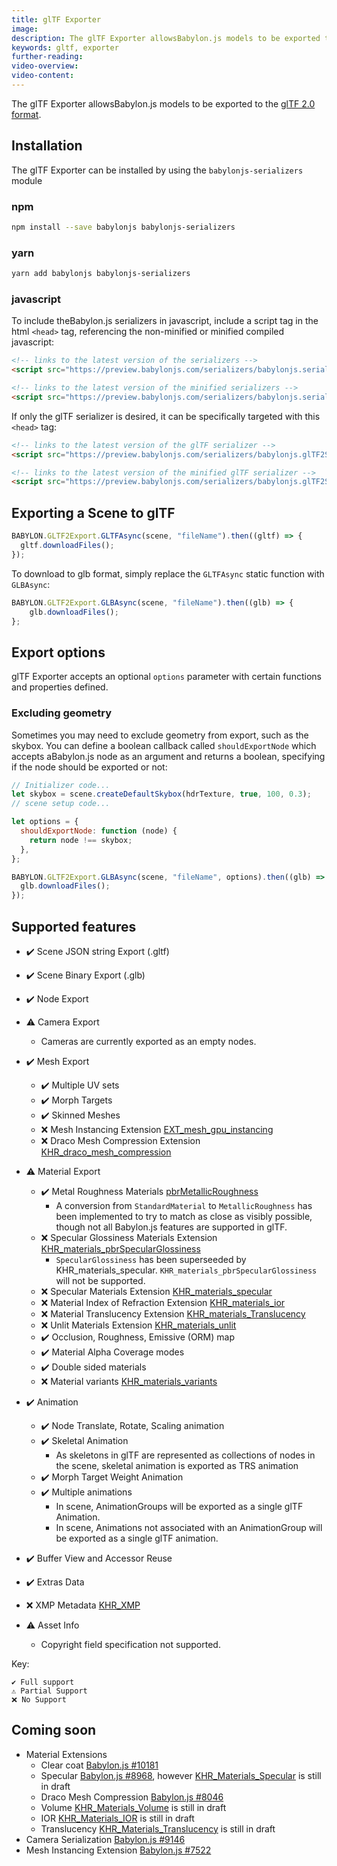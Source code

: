 ```yaml
---
title: glTF Exporter
image:
description: The glTF Exporter allowsBabylon.js models to be exported to the [glTF 2.0 format]
keywords: gltf, exporter
further-reading:
video-overview:
video-content:
---
```


The glTF Exporter allowsBabylon.js models to be exported to the [glTF 2.0 format](https://www.khronos.org/gltf/).

## Installation

The glTF Exporter can be installed by using the `babylonjs-serializers` module

### npm

```bash
npm install --save babylonjs babylonjs-serializers
```

### yarn

```bash
yarn add babylonjs babylonjs-serializers
```

### javascript

To include theBabylon.js serializers in javascript,
include a script tag in the html `<head>` tag, referencing the non-minified or minified compiled javascript:

```html
<!-- links to the latest version of the serializers -->
<script src="https://preview.babylonjs.com/serializers/babylonjs.serializers.js"></script>

<!-- links to the latest version of the minified serializers -->
<script src="https://preview.babylonjs.com/serializers/babylonjs.serializers.min.js"></script>
```

If only the glTF serializer is desired, it can be specifically targeted with this `<head>` tag:

```html
<!-- links to the latest version of the glTF serializer -->
<script src="https://preview.babylonjs.com/serializers/babylonjs.glTF2Serializer.js"></script>

<!-- links to the latest version of the minified glTF serializer -->
<script src="https://preview.babylonjs.com/serializers/babylonjs.glTF2Serializer.min.js"></script>
```

## Exporting a Scene to glTF

```javascript
BABYLON.GLTF2Export.GLTFAsync(scene, "fileName").then((gltf) => {
  gltf.downloadFiles();
});
```

To download to glb format, simply replace the `GLTFAsync` static function with `GLBAsync`:

```javascript
BABYLON.GLTF2Export.GLBAsync(scene, "fileName").then((glb) => {
    glb.downloadFiles();
};
```

## Export options

glTF Exporter accepts an optional `options` parameter with certain functions and properties defined.

### Excluding geometry

Sometimes you may need to exclude geometry from export, such as the skybox. You can define a boolean callback called `shouldExportNode` which accepts aBabylon.js node as an argument and returns a boolean, specifying if the node should be exported or not:

```javascript
// Initializer code...
let skybox = scene.createDefaultSkybox(hdrTexture, true, 100, 0.3);
// scene setup code...

let options = {
  shouldExportNode: function (node) {
    return node !== skybox;
  },
};

BABYLON.GLTF2Export.GLBAsync(scene, "fileName", options).then((glb) => {
  glb.downloadFiles();
});
```

## Supported features
- ✔️ Scene JSON string Export (.gltf)
- ✔️ Scene Binary Export (.glb)
- ✔️ Node Export
- ⚠️ Camera Export
    - Cameras are currently exported as an empty nodes.

- ✔️ Mesh Export
  - ✔️ Multiple UV sets
  - ✔️ Morph Targets
  - ✔️ Skinned Meshes
  - ❌ Mesh Instancing Extension [EXT_mesh_gpu_instancing](https://github.com/KhronosGroup/glTF/tree/master/extensions/2.0/Vendor/EXT_mesh_gpu_instancing)
  - ❌ Draco Mesh Compression Extension [KHR_draco_mesh_compression](https://github.com/KhronosGroup/glTF/tree/master/extensions/2.0/Khronos/KHR_draco_mesh_compression)

- ⚠️ Material Export
  - ✔️ Metal Roughness Materials [pbrMetallicRoughness](https://github.com/KhronosGroup/glTF/tree/master/specification/2.0#metallic-roughness-material)
    - A conversion from `StandardMaterial` to `MetallicRoughness` has been implemented to try to match as close as visibly possible, though not all Babylon.js features are supported in glTF.
  - ❌ Specular Glossiness Materials Extension [KHR_materials_pbrSpecularGlossiness](https://github.com/KhronosGroup/glTF/tree/master/extensions/2.0/Khronos/KHR_materials_pbrSpecularGlossiness)
    - `SpecularGlossiness` has been superseeded by KHR_materials_specular. `KHR_materials_pbrSpecularGlossiness` will not be supported.
  - ❌ Specular Materials Extension [KHR_materials_specular](https://github.com/KhronosGroup/glTF/pull/1719/files?short_path=3757306#diff-3757306b203ae39ab0610702c04a45d4d598b904fe8ba4961ebc1c0409730b45)
  - ❌ Material Index of Refraction Extension [KHR_materials_ior](https://github.com/KhronosGroup/glTF/pull/1718/files?short_path=4698aba#diff-4698abaf20aa5bce525ce57cf0def8a07a476cd9dbc961226bef22e04a6a1591)
  - ❌ Material Translucency Extension [KHR_materials_Translucency](https://github.com/KhronosGroup/glTF/pull/1825)
  - ❌ Unlit Materials Extension [KHR_materials_unlit](https://github.com/KhronosGroup/glTF/tree/master/extensions/2.0/Khronos/KHR_materials_unlit)
  - ✔️ Occlusion, Roughness, Emissive (ORM) map
  - ✔️ Material Alpha Coverage modes
  - ✔️ Double sided materials
  - ❌ Material variants [KHR_materials_variants](https://github.com/KhronosGroup/glTF/tree/master/extensions/2.0/Khronos/KHR_materials_variants)


- ✔️ Animation
  - ✔️ Node Translate, Rotate, Scaling animation
  - ✔️ Skeletal Animation
    - As skeletons in glTF are represented as collections of nodes in the scene, skeletal animation is exported as TRS animation
  - ✔️ Morph Target Weight Animation
  - ✔️ Multiple animations
    - In scene, AnimationGroups will be exported as a single glTF Animation.
    - In scene, Animations not associated with an AnimationGroup will be exported as a single glTF animation.

- ✔️ Buffer View and Accessor Reuse
- ✔️ Extras Data
- ❌ XMP Metadata [KHR_XMP](https://github.com/KhronosGroup/glTF/tree/master/extensions/2.0/Khronos/KHR_xmp)
- ⚠️ Asset Info
    - Copyright field specification not supported.

Key:

    ✔️ Full support
    ⚠️ Partial Support
    ❌ No Support


## Coming soon

- Material Extensions
  - Clear coat [Babylon.js #10181](https://github.com/BabylonJS/Babylon.js/issues/10181)
  - Specular [Babylon.js #8968](https://github.com/BabylonJS/Babylon.js/issues/8968), however [KHR_Materials_Specular](https://github.com/KhronosGroup/glTF/pull/1719) is still in draft
  - Draco Mesh Compression [Babylon.js #8046](https://github.com/BabylonJS/Babylon.js/issues/8046)
  - Volume [KHR_Materials_Volume](https://github.com/KhronosGroup/glTF/pull/1726) is still in draft
  - IOR [KHR_Materials_IOR](https://github.com/KhronosGroup/glTF/pull/1718) is still in draft
  - Translucency [KHR_Materials_Translucency](https://github.com/KhronosGroup/glTF/pull/1825) is still in draft
- Camera Serialization [Babylon.js #9146](https://github.com/BabylonJS/Babylon.js/issues/9146)
- Mesh Instancing Extension [Babylon.js #7522](https://github.com/BabylonJS/Babylon.js/issues/7522)